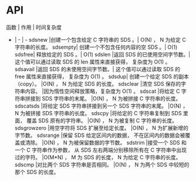 # API


函数	| 作用 | 时间复杂度
- | - | - 
sdsnew	|创建一个包含给定 C 字符串的 SDS 。|	O(N) ， N 为给定 C 字符串的长度。
sdsempty|	创建一个不包含任何内容的空 SDS 。|	O(1)
sdsfree|	释放给定的 SDS 。|	O(1)
sdslen	|返回 SDS 的已使用空间字节数。|	这个值可以通过读取 SDS 的 len 属性来直接获得， 复杂度为 O(1) 。
sdsavail	|返回 SDS 的未使用空间字节数。|	这个值可以通过读取 SDS 的 free 属性来直接获得， 复杂度为 O(1) 。
sdsdup|	创建一个给定 SDS 的副本（copy）。	|O(N) ， N 为给定 SDS 的长度。
sdsclear	|清空 SDS 保存的字符串内容。	|因为惰性空间释放策略，复杂度为 O(1) 。
sdscat	|将给定 C 字符串拼接到 SDS 字符串的末尾。	|O(N) ， N 为被拼接 C 字符串的长度。
sdscatsds	|将给定 SDS 字符串拼接到另一个 SDS 字符串的末尾。	|O(N) ， N 为被拼接 SDS 字符串的长度。
sdscpy	|将给定的 C 字符串复制到 SDS 里面， 覆盖 SDS 原有的字符串。	|O(N) ， N 为被复制 C 字符串的长度。
sdsgrowzero	|用空字符将 SDS 扩展至给定长度。	|O(N) ， N 为扩展新增的字节数。
sdsrange	|保留 SDS 给定区间内的数据， 不在区间内的数据会被覆盖或清除。	|O(N) ， N 为被保留数据的字节数。
sdstrim	|接受一个 SDS 和一个 C 字符串作为参数， 从 SDS 左右两端分别移除所有在 C 字符串中出现过的字符。	|O(M*N) ， M 为 SDS 的长度， N 为给定 C 字符串的长度。
sdscmp	|对比两个 SDS 字符串是否相同。	|O(N) ， N 为两个 SDS 中较短的那个 SDS 的长度。